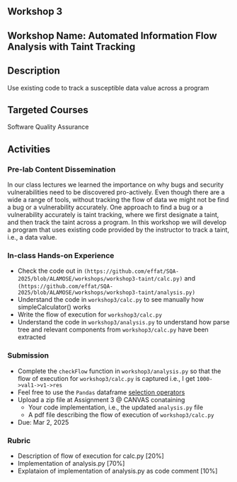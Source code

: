 ## Workshop 3

## Workshop Name: Automated Information Flow Analysis with Taint Tracking

## Description 

Use existing code to track a susceptible data value across a program 

## Targeted Courses 

Software Quality Assurance 

## Activities 

### Pre-lab Content Dissemination 

In our class lectures we learned the importance on why bugs and security vulnerabilities need to be discovered pro-actively. Even though there are a wide a range of tools, without tracking the flow of data we might not be find a bug or a vulnerability accurately. One approach to find a bug or a vulnerability accurately is taint tracking, where we first designate a taint, and then track the taint across a program. In this workshop we will develop a program that uses existing code provided by the instructor to track a taint, i.e., a data value.  

### In-class Hands-on Experience 


- Check the code out in `(https://github.com/effat/SQA-2025/blob/ALAMOSE/workshops/workshop3-taint/calc.py)` and `(https://github.com/effat/SQA-2025/blob/ALAMOSE/workshops/workshop3-taint/analysis.py)`
- Understand the code in `workshop3/calc.py` to see manually how simpleCalculator() works
- Write the flow of execution for `workshop3/calc.py` 
- Understand the code in `workshop3/analysis.py` to understand how parse tree and relevant components from `workshop3/calc.py` have been extracted

### Submission 
- Complete the `checkFlow` function in `workshop3/analysis.py` so that the flow of execution for `workshop3/calc.py` is captured i.e., I get `1000->val1->v1->res`
- Feel free to use the `Pandas` dataframe [selection operators](https://pandas.pydata.org/docs/user_guide/10min.html#selection)
- Upload a zip file at Assignment 3 @ CANVAS conataining
   - Your code implementation, i.e., the updated `analysis.py` file
   - A pdf file describing the flow of execution of `workshop3/calc.py`  
- Due: Mar 2, 2025

###  Rubric
- Description of flow of execution for calc.py [20%]
- Implementation of analysis.py [70%]
- Explataion of implementation of analysis.py as code comment [10%]
  
